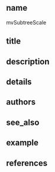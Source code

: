 ## name
mvSubtreeScale
## title
## description
## details
## authors
## see_also
## example
## references
